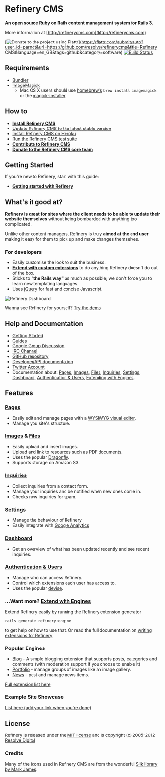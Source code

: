 # Refinery CMS

__An open source Ruby on Rails content management system for Rails 3.__

More information at [http://refinerycms.com](http://refinerycms.com)

[![Donate to the project using Flattr](http://api.flattr.com/button/flattr-badge-large.png)](https://flattr.com/submit/auto?user_id=parndt&url=https://github.com/resolve/refinerycms&title=Refinery CMS&language=en_GB&tags=github&category=software)
[![Build Status](https://secure.travis-ci.org/resolve/refinerycms.png)](http://travis-ci.org/resolve/refinerycms)

## Requirements

* [Bundler](http://gembundler.com)
* [ImageMagick](http://www.imagemagick.org/script/install-source.php)
  * Mac OS X users should use [homebrew's](https://github.com/mxcl/homebrew/wiki/installation) `brew install imagemagick` or the [magick-installer](https://github.com/maddox/magick-installer).

## How to

* __[Install Refinery CMS](http://refinerycms.com/download)__
* [Update Refinery CMS to the latest stable version](http://refinerycms.com/guides/how-to-update-refinery-to-the-latest-stable-version)
* [Install Refinery CMS on Heroku](http://refinerycms.com/guides/how-to-install-refinery-on-heroku)
* [Run the Refinery CMS test suite](http://refinerycms.com/guides/how-to-test-refinery)
* __[Contribute to Refinery CMS](http://refinerycms.com/guides/how-to-contribute-to-refinery-development)__
* __[Donate to the Refinery CMS core team](http://pledgie.com/campaigns/8431)__

## Getting Started

If you're new to Refinery, start with this guide:

* __[Getting started with Refinery](http://refinerycms.com/guides/getting-started-with-refinery)__

## What's it good at?

__Refinery is great for sites where the client needs to be able to update their website themselves__ without being bombarded with anything too complicated.

Unlike other content managers, Refinery is truly __aimed at the end user__ making it easy for them to pick up and make changes themselves.

### For developers

* Easily customise the look to suit the business.
* __[Extend with custom extensions](https://github.com/resolve/refinerycms/blob/master/doc/extensions.md#readme)__ to do anything Refinery doesn't do out of the box.
* Sticks to __"the Rails way"__ as much as possible; we don't force you to learn new templating languages.
* Uses [jQuery](http://jquery.com/) for fast and concise Javascript.

![Refinery Dashboard](http://refinerycms.com/system/images/0000/0576/dashboard.png)

Wanna see Refinery for yourself? [Try the demo](http://demo.refinerycms.com/refinery)

## Help and Documentation

* [Getting Started](http://refinerycms.com/guides/getting-started-with-refinery)
* [Guides](http://refinerycms.com/guides)
* [Google Group Discussion](http://group.refinerycms.org)
* [IRC Channel](http://refinerycms.com/guides/how-to-get-help-with-refinery#irc-channel)
* [GitHub repository](http://github.com/resolve/refinerycms)
* [Developer/API documentation](http://api.refinerycms.org)
* [Twitter Account](http://twitter.com/refinerycms)
* Documentation about: [Pages](https://github.com/resolve/refinerycms/blob/master/doc/pages.md#readme), [Images](http://github.com/resolve/refinerycms/blob/master/doc/images.md#readme), [Files](http://github.com/resolve/refinerycms/blob/master/doc/resources.md#readme), [Inquiries](http://github.com/resolve/refinerycms-inquiries/blob/master/readme.md#readme), [Settings](http://github.com/resolve/refinerycms/blob/master/doc/settings.md#readme), [Dashboard](http://github.com/resolve/refinerycms/blob/master/doc/dashboard.md#readme), [Authentication & Users](http://github.com/resolve/refinerycms/blob/master/doc/authentication.md#readme), [Extending with Engines](http://github.com/resolve/refinerycms/blob/master/doc/extensions.md#readme).

## Features

### [Pages](http://github.com/resolve/refinerycms/blob/master/doc/pages.md#readme)

* Easily edit and manage pages with a [WYSIWYG visual editor](http://www.wymeditor.org/).
* Manage you site's structure.

### [Images](http://github.com/resolve/refinerycms/blob/master/doc/images.md#readme) & [Files](http://github.com/resolve/refinerycms/blob/master/doc/resources.md#readme)

* Easily upload and insert images.
* Upload and link to resources such as PDF documents.
* Uses the popular [Dragonfly](http://github.com/markevans/dragonfly).
* Supports storage on Amazon S3.

### [Inquiries](http://github.com/resolve/refinerycms-inquiries/blob/master/readme.md#readme)

* Collect inquiries from a contact form.
* Manage your inquiries and be notified when new ones come in.
* Checks new inquiries for spam.

### [Settings](http://github.com/resolve/refinerycms/blob/master/doc/settings.md#readme)

* Manage the behaviour of Refinery
* Easily integrate with [Google Analytics](https://www.google.com/analytics/)

### [Dashboard](http://github.com/resolve/refinerycms/blob/master/doc/dashboard.md#readme)

* Get an overview of what has been updated recently and see recent inquiries.

### [Authentication & Users](http://github.com/resolve/refinerycms/blob/master/doc/authentication.md#readme)

* Manage who can access Refinery.
* Control which extensions each user has access to.
* Uses the popular [devise](http://github.com/plataformatec/devise).

### ...Want more? [Extend with Engines](http://github.com/resolve/refinerycms/blob/master/doc/extensions.md#readme)

Extend Refinery easily by running the Refinery extension generator

    rails generate refinery:engine

to get help on how to use that. Or read the full documentation on [writing extensions for Refinery](https://github.com/resolve/refinerycms/blob/master/doc/generators.md)

### Popular Engines

* [Blog](http://github.com/resolve/refinerycms-blog) - A simple blogging extension that supports posts, categories and comments (with moderation support if you choose to enable it)
* [Portfolio](http://github.com/resolve/refinerycms-portfolio) - manage groups of images like an image gallery.
* [News](http://github.com/resolve/refinerycms-news) - post and manage news items.

[Full extension list here](http://github.com/resolve/refinerycms/wiki/extensions)

### Example Site Showcase

[List here (add your link when you're done)](http://github.com/resolve/refinerycms/wiki/Example-Site-Showcase)

## License

Refinery is released under the [MIT license](http://github.com/resolve/refinerycms/blob/master/license.md#readme) and is copyright (c) 2005-2012 [Resolve Digital](http://www.resolvedigital.com)

### Credits

Many of the icons used in Refinery CMS are from the wonderful [Silk library by Mark James](http://www.famfamfam.com/lab/icons/silk/).